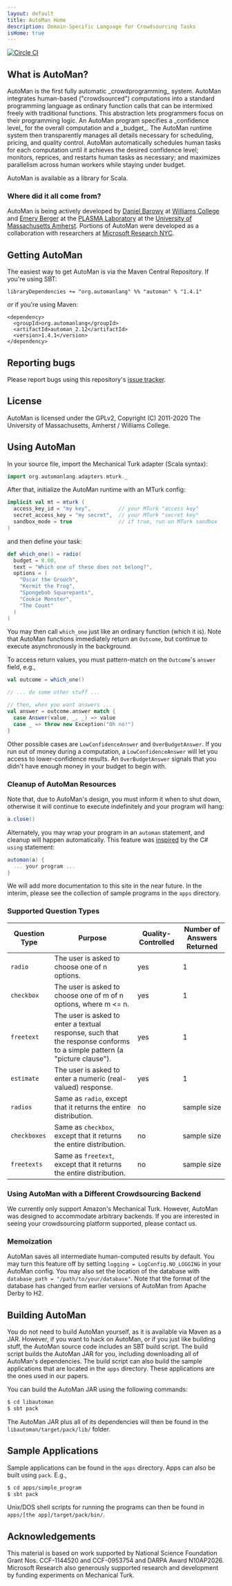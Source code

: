 ```yaml
---
layout: default
title: AutoMan Home
description: Domain-Specific Language for Crowdsourcing Tasks
isHome: true
---
```


[![Circle CI](https://circleci.com/gh/dbarowy/AutoMan.svg?style=shield)](https://circleci.com/gh/dbarowy/AutoMan)

<section class="bs-docs-section">
<h1 id="overview" class="page-header">What is AutoMan?</h1>
</section>
AutoMan is the first fully automatic _crowdprogramming_ system. AutoMan integrates human-based ("crowdsourced") computations into a standard programming language as ordinary function calls that can be intermixed freely with traditional functions. This abstraction lets  programmers focus on their programming logic. An AutoMan program specifies a _confidence level_ for the overall computation and a _budget_. The AutoMan runtime system then transparently manages all details necessary for scheduling, pricing, and quality control. AutoMan automatically schedules human tasks for each computation until it achieves the desired confidence level; monitors, reprices, and restarts human tasks as necessary; and maximizes parallelism across human workers while staying under budget.

AutoMan is available as a library for Scala.

### Where did it all come from?

AutoMan is being actively developed by [Daniel Barowy](http://www.cs.williams.edu/~dbarowy/) at [Williams College](https://csci.williams.edu/) and [Emery Berger](https://emeryberger.com/) at the [PLASMA Laboratory](http://plasma.cs.umass.edu/) at the [University of Massachusetts Amherst](https://www.cics.umass.edu/). Portions of AutoMan were developed as a collaboration with researchers at [Microsoft Research NYC](https://www.microsoft.com/en-us/research/lab/microsoft-research-new-york/).

<section class="bs-docs-section">
  <h1 id="downloading" class="page-header">Getting AutoMan</h1>
</section>

The easiest way to get AutoMan is via the Maven Central Repository.  If you're using SBT:

    libraryDependencies += "org.automanlang" %% "automan" % "1.4.1"

_or_ if you're using Maven:

    <dependency>
      <groupId>org.automanlang</groupId>
      <artifactId>automan_2.12</artifactId>
      <version>1.4.1</version>
    </dependency>


<section class="bs-docs-section">
  <h1 id="bugs" class="page-header">Reporting bugs</h1>
</section>

Please report bugs using this repository's [issue tracker](https://github.com/dbarowy/AutoMan/issues).

<section class="bs-docs-section">
  <h1 id="license" class="page-header">License</h1>
</section>

AutoMan is licensed under the GPLv2, Copyright (C) 2011-2020 The University of Massachusetts, Amherst / Williams College.

<section class="bs-docs-section">
  <h1 id="using_automan" class="page-header">Using AutoMan</h1>
</section>

In your source file, import the Mechanical Turk adapter (Scala syntax):

``` scala
import org.automanlang.adapters.mturk._
```

After that, initialize the AutoMan runtime with an MTurk config:

``` scala
implicit val mt = mturk (
  access_key_id = "my key",         // your MTurk "access key"
  secret_access_key = "my secret",  // your MTurk "secret key" 
  sandbox_mode = true               // if true, run on MTurk sandbox
)
```

and then define your task:

``` scala
def which_one() = radio(
  budget = 8.00,
  text = "Which one of these does not belong?",
  options = (
    "Oscar the Grouch",
    "Kermit the Frog",
    "Spongebob Squarepants",
    "Cookie Monster",
    "The Count"
  )
)
```

You may then call `which_one` just like an ordinary function (which it is).  Note that AutoMan functions immediately return an `Outcome`, but continue to execute asynchronously in the background.

To access return values, you must pattern-match on the `Outcome`'s `answer` field, e.g.,

``` scala
val outcome = which_one()

// ... do some other stuff ...

// then, when you want answers ...
val answer = outcome.answer match {
  case Answer(value, _, _) => value
  case _ => throw new Exception("Oh no!")
}
```

Other possible cases are `LowConfidenceAnswer` and `OverBudgetAnswer`.  If you run out of money during a computation, a `LowConfidenceAnswer` will let you access to lower-confidence results.  An `OverBudgetAnswer` signals that you didn't have enough money in your budget to begin with.

### Cleanup of AutoMan Resources

Note that, due to AutoMan's design, you must inform it when to shut down, otherwise it will continue to execute indefinitely and your program will hang:

``` scala
a.close()
```

Alternately, you may wrap your program in an `automan` statement, and cleanup will happen automatically.  This feature was [inspired](https://msdn.microsoft.com/en-us/library/vstudio/yh598w02%28v=vs.100%29.aspx) by the C# `using` statement:

``` scala
automan(a) {
  ... your program ...
}
```

We will add more documentation to this site in the near future.  In the interim, please see the collection of sample programs in the `apps`
directory.

### Supported Question Types

|Question Type|Purpose|Quality-Controlled|Number of Answers Returned|
| --- | --- | --- | --- |
| `radio` | The user is asked to choose one of n options.|yes|1|
| `checkbox` | The user is asked to choose one of m of n options, where m <= n. |yes|1|
| `freetext` | The user is asked to enter a textual response, such that the response conforms to a simple pattern (a "picture clause"). |yes|1|
| `estimate` | The user is asked to enter a numeric (real-valued) response. |yes|1|
| `radios` | Same as `radio`, except that it returns the entire distribution. |no|sample size|
| `checkboxes` | Same as `checkbox`, except that it returns the entire distribution. |no|sample size|
| `freetexts` | Same as `freetext`, except that it returns the entire distribution. |no|sample size|

### Using AutoMan with a Different Crowdsourcing Backend

We currently only support Amazon's Mechanical Turk.  However, AutoMan
was designed to accommodate arbitrary backends.  If you are interested
in seeing your crowdsourcing platform supported, please contact us.

### Memoization

AutoMan saves all intermediate human-computed results by default.  You may turn this feature off by setting `logging = LogConfig.NO_LOGGING` in your AutoMan config.  You may also set the location of the database with `database_path = "/path/to/your/database"`.  Note that the format of the database has changed from earlier versions of AutoMan from Apache Derby to H2.

<section class="bs-docs-section">
  <h1 id="building_automan" class="page-header">Building AutoMan</h1>
</section>

You do not need to build AutoMan yourself, as it is available via Maven as a JAR.  However, if you want to hack on AutoMan, or if you just like building stuff, the AutoMan source code includes an SBT build script.  The build script builds the AutoMan JAR for you, including downloading all of AutoMan's dependencies.  The build script can also build the sample applications that are located in the `apps` directory.  These applications are the ones used in our papers.

You can build the AutoMan JAR using the following commands:

``` bash
$ cd libautoman
$ sbt pack
```

The AutoMan JAR plus all of its dependencies will then be found in the
`libautoman/target/pack/lib/` folder.

<section class="bs-docs-section">
  <h1 id="sample_apps" class="page-header">Sample Applications</h1>
</section>

Sample applications can be found in the `apps` directory.  Apps can also be built using `pack`.  E.g.,

``` bash
$ cd apps/simple_program
$ sbt pack
```

Unix/DOS shell scripts for running the programs can then be found in `apps/[the app]/target/pack/bin/`.

<section class="bs-docs-section">
  <h1 id="acknowledgements" class="page-header">Acknowledgements</h1>
</section>

This material is based on work supported by National Science Foundation Grant Nos. CCF-1144520 and CCF-0953754 and DARPA Award N10AP2026.  Microsoft Research also generously supported research and development by funding experiments on Mechanical Turk.
